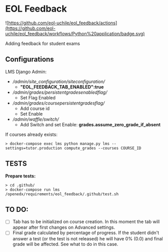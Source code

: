 # EOL Feedback

![https://github.com/eol-uchile/eol_feedback/actions](https://github.com/eol-uchile/eol_feedback/workflows/Python%20application/badge.svg)

Adding feedback for student exams

## Configurations

LMS Django Admin:

- */admin/site_configuration/siteconfiguration/*
    - **"EOL_FEEDBACK_TAB_ENABLED":true**
- */admin/grades/persistentgradesenabledflag/*
    - Set Flag Enabled
- */admin/grades/coursepersistentgradesflag/*
    - Add course id
    - Set Enable
- */admin/waffle/switch/*
    - Add Switch and set Enable: **grades.assume_zero_grade_if_absent**

If courses already exists:

    > docker-compose exec lms python manage.py lms --settings=tutor.production compute_grades --courses COURSE_ID

## TESTS
**Prepare tests:**

    > cd .github/
    > docker-compose run lms /openedx/requirements/eol_feedback/.github/test.sh


## TO DO:

- [ ] Tab has to be initialized on course creation. In this moment the tab will appear after first changes on Advanced settings.
- [ ] Final grade calculated by percentage of progress. If the student didn't answer a test (or the test is not released) he will have 0% (0.0) and final grade will be affected. See what to do in this case.
